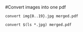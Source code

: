 #Convert images into one pdf
```
convert img{0..19}.jpg merged.pdf
```
```
convert $(ls *.jpg) merged.pdf
```